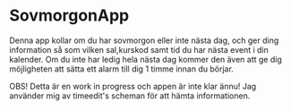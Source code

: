 # SovmorgonApp
Denna app kollar om du har sovmorgon eller inte nästa dag, och ger ding information så som vilken sal,kurskod samt tid du har nästa
event i din kalender. Om du inte har ledig hela nästa dag kommer den även att ge dig möjligheten att sätta ett alarm till dig 1 timme 
innan du börjar. 

OBS! Detta är en work in progress och appen är inte klar ännu! Jag använder mig av timeedit's scheman för att hämta informationen.
